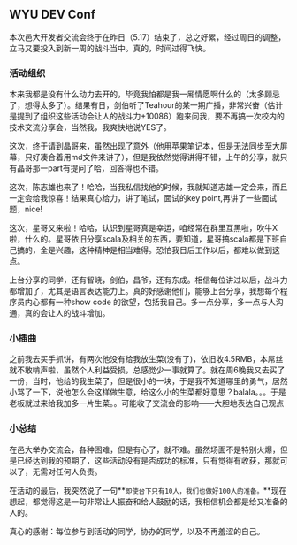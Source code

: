 WYU DEV Conf
---
本次邑大开发者交流会终于在昨日（5.17）结束了，总之好累，经过周日的调整，立马又要投入到新一周的战斗当中。真的，时间过得飞快。

### 活动组织
本来我都是没有什么动力去开的，毕竟我怕都是我一厢情愿啊什么的（太多顾忌了，想得太多了）。结果有日，剑伯听了Teahour的某一期广播，非常兴奋（估计是提到了组织这些活动会让人的战斗力+10086）跑来问我，要不再搞一次校内的技术交流分享会，当然我，我爽快地说YES了。

这次，终于请到晶哥来，虽然出现了意外（他用苹果笔记本，但是无法同步至大屏幕，只好凑合着用md文件来讲了），但是我依然觉得讲得不错，上午的分享，就只有晶哥那一part有提问了哈，回答得也不错。

这次，陈志雄也来了！哈哈，当我私信找他的时候，我就知道志雄一定会来，而且一定会给我惊喜！结果真心给力，讲了笔试，面试的key point,再讲了一些面试题，nice!

这次，星哥又来啦！哈哈，认识到星哥真是幸运，咱经常在群里互黑啦，吹牛X啦，什么的。星哥依旧分享scala及相关的东西，要知道，星哥搞scala都是下班自己搞的，全是兴趣，这种精神是相当难得。恐怕我日后工作以后，都难以做到这点。

上台分享的同学，还有智峣，剑伯，昌爷，还有东成。相信每位讲过以后，战斗力都增加了，尤其是语言表达能力上。真的好感谢他们，能够上台分享，我想每个程序员内心都有一种show code 的欲望，包括我自己。多一点分享，多一点与人沟通，真的会让人的战斗增加。

### 小插曲
之前我去买手抓饼，有两次他没有给我放生菜(没有了)，依旧收4.5RMB，本屌丝就不敢啃声啦，虽然个人利益受损，总感觉少一事就算了。就在周6晚我又去买了一份，当时，他给的我生菜了，但是很小的一块，于是我不知道哪里的勇气，居然小骂了一下，说他怎么会这样做生意，给这么小的生菜都好意思？balala。。。于是老板就过来给我加多一片生菜。。可能收了交流会的影响——大胆地表达自己观点

### 小总结
在邑大举办交流会，各种困难，但是有心了，就不难。虽然场面不是特别火爆，但是已经达到我的预期了，这些活动没有是否成功的标准，只有觉得有收获，那就可以了，无需对任何人负责。

在活动的最后，我突然说了一句**`即使台下只有10人，我们也做好100人的准备。`**现在想起，都觉得这是一句非常让人振奋和给人鼓励的话，我相信机会都是给又准备的人的。

真心的感谢：每位参与到活动的同学，协办的同学，以及不再羞涩的自己。






